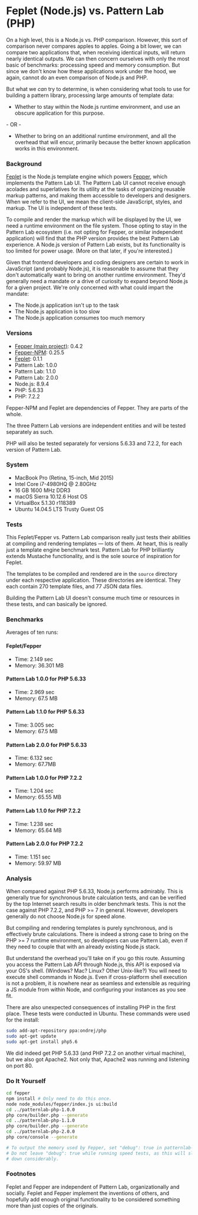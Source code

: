 # Feplet (Node.js) vs. Pattern Lab (PHP)

On a high level, this is a Node.js vs. PHP comparison. However, this sort of 
comparison never compares apples to apples. Going a bit lower, we can compare 
two applications that, when receiving identical inputs, will return nearly 
identical outputs. We can then concern ourselves with only the most basic of 
benchmarks: processing speed and memory consumption. But since we don't know 
how these applications work under the hood, we again, cannot do an even 
comparison of Node.js and PHP.

But what we _can_ try to determine, is when considering what tools to use for 
building a pattern library, processing large amounts of template data:

* Whether to stay within the Node.js runtime environment, and use an obscure 
application for this purpose.

\- OR -

* Whether to bring on an additional runtime environment, and all the overhead 
that will encur, primarily because the better known application works in this 
environment.

### Background

<a href="https://github.com/electric-eloquence/feplet" target="_blank">Feplet</a> 
is the Node.js template engine which powers 
<a href="http://fepper.io" target="_blank">Fepper</a>, which implements the 
Pattern Lab UI. The Pattern Lab UI cannot receive enough acolades and 
superlatives for its utility at the tasks of organizing reusable markup 
patterns, and making them accessible to developers and designers. When we refer 
to the UI, we mean the client-side JavaScript, styles, and markup. The UI is 
independent of these tests.

To compile and render the markup which will be displayed by the UI, we need a 
runtime environment on the file system. Those opting to stay in the Pattern Lab 
ecosystem (i.e. not opting for Fepper, or similar independent application) will 
find that the PHP version provides the best Pattern Lab experience. A Node.js 
version of Pattern Lab exists, but its functionality is too limited for power 
usage. (More on that later, if you're interested.)

Given that frontend developers and coding designers are certain to work in 
JavaScript (and probably Node.js), it is reasonable to assume that they don't 
automatically want to bring on another runtime environment. They'd generally 
need a mandate or a drive of curiosity to expand beyond Node.js for a given 
project. We're only concerned with what could impart the mandate:

* The Node.js application isn't up to the task
* The Node.js application is too slow
* The Node.js application consumes too much memory 

### Versions

* <a href="https://github.com/electric-eloquence/fepper" target="_blank">Fepper (main project)</a>:
  0.4.2
* <a href="https://github.com/electric-eloquence/fepper-npm" target="_blank">Fepper-NPM</a>:
  0.25.5
* <a href="https://github.com/electric-eloquence/feplet" target="_blank">Feplet</a>:
  0.1.1
* Pattern Lab: 1.0.0
* Pattern Lab: 1.1.0
* Pattern Lab: 2.0.0
* Node.js: 8.9.4
* PHP: 5.6.33
* PHP: 7.2.2 

Fepper-NPM and Feplet are dependencies of Fepper. They are parts of the whole.

The three Pattern Lab versions are independent entities and will be tested 
separately as such.

PHP will also be tested separately for versions 5.6.33 and 7.2.2, for each 
version of Pattern Lab.

### System

* MacBook Pro (Retina, 15-inch, Mid 2015)
* Intel Core i7-4980HQ @ 2.80GHz
* 16 GB 1600 MHz DDR3
* macOS Sierra 10.12.6 Host OS
* VirtualBox 5.1.30 r118389
* Ubuntu 14.04.5 LTS Trusty Guest OS

### Tests

This Feplet/Fepper vs. Pattern Lab comparison really just tests their abilities 
at compiling and rendering templates — lots of them. At heart, this is really 
just a template engine benchmark test. Pattern Lab for PHP brilliantly extends 
Mustache functionality, and is the sole source of inspiration for Feplet. 

The templates to be compiled and rendered are in the `source` directory under 
each respective application. These directories are identical. They each contain 
270 template files, and 77 JSON data files.

Building the Pattern Lab UI doesn't consume much time or resources in these 
tests, and can basically be ignored.

### Benchmarks

Averages of ten runs:

#### Feplet/Fepper

* Time: 2.149 sec
* Memory: 36.301 MB

#### Pattern Lab 1.0.0 for PHP 5.6.33

* Time: 2.969 sec
* Memory: 67.5 MB

#### Pattern Lab 1.1.0 for PHP 5.6.33

* Time: 3.005 sec
* Memory: 67.5 MB

#### Pattern Lab 2.0.0 for PHP 5.6.33

* Time: 6.132 sec
* Memory: 67.7MB

#### Pattern Lab 1.0.0 for PHP 7.2.2

* Time: 1.204 sec
* Memory: 65.55 MB

#### Pattern Lab 1.1.0 for PHP 7.2.2

* Time: 1.238 sec
* Memory: 65.64 MB

#### Pattern Lab 2.0.0 for PHP 7.2.2

* Time: 1.151 sec
* Memory: 59.97 MB

### Analysis

When compared against PHP 5.6.33, Node.js performs admirably. This is generally 
true for synchronous brute calculation tests, and can be verified by the top 
Internet search results in older benchmark tests. This is not the case against 
PHP 7.2.2, and PHP >= 7 in general. However, developers generally do not choose 
Node.js for speed alone.

But compiling and rendering templates is purely synchronous, and is effectively 
brute calculations. There is indeed a strong case to bring on the PHP >= 7 
runtime environment, so developers can use Pattern Lab, even if they need to 
couple that with an already existing Node.js stack.

But understand the overhead you'll take on if you go this route. Assuming you 
access the Pattern Lab API through Node.js, this API is exposed via your OS's 
shell. (Windows? Mac? Linux? Other Unix-like?) You will need to execute shell 
commands in Node.js. Even if cross-platform shell execution is not a problem, it 
is nowhere near as seamless and extensible as requiring a JS module from within 
Node, and configuring your instances as you see fit.

There are also unexpected consequences of installing PHP in the first place. 
These tests were conducted in Ubuntu. These commands were used for the install:

```bash
sudo add-apt-repository ppa:ondrej/php
sudo apt-get update
sudo apt-get install php5.6
```

We did indeed get PHP 5.6.33 (and PHP 7.2.2 on another virtual machine), but we 
also got Apache2. Not only that, Apache2 was running and listening on port 80.

### Do It Yourself

```bash
cd fepper
npm install # Only need to do this once.
node node_modules/fepper/index.js ui:build
cd ../patternlab-php-1.0.0
php core/builder.php --generate
cd ../patternlab-php-1.1.0
php core/builder.php --generate
cd ../patternlab-php-2.0.0
php core/console --generate

# To output the memory used by Fepper, set "debug": true in patternlab-config.json.
# Do not leave "debug": true while running speed tests, as this will slow things
# down considerably.
```

### Footnotes

Feplet and Fepper are independent of Pattern Lab, organizationally and socially. 
Feplet and Fepper implement the inventions of others, and hopefully add enough 
original functionality to be considered something more than just copies of the 
originals.
